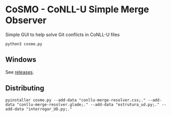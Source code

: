 # CoSMO - CoNLL-U Simple Merge Observer

Simple GUI to help solve Git conflicts in CoNLL-U files

`python3 cosmo.py`

## Windows

See [releases](https://github.com/alvelvis/conllu-merge-resolver/releases).

## Distributing

```
pyinstaller cosmo.py --add-data "conllu-merge-resolver.css;." --add-data "conllu-merge-resolver.glade;." --add-data "estrutura_ud.py;." --add-data "interrogar_UD.py;."
```
